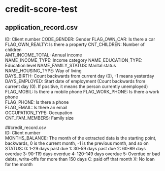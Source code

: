 # credit-score-test


## application_record.csv		
ID:	Client number
CODE_GENDER:	Gender
FLAG_OWN_CAR:	Is there a car	
FLAG_OWN_REALTY:	Is there a property	
CNT_CHILDREN:	Number of children	
AMT_INCOME_TOTAL:	Annual income	
NAME_INCOME_TYPE:	Income category	
NAME_EDUCATION_TYPE:	Education level	
NAME_FAMILY_STATUS: Marital status	
NAME_HOUSING_TYPE:	Way of living	
DAYS_BIRTH:	Count backwards from current day (0), -1 means yesterday
DAYS_EMPLOYED:	Start date of employment (Count backwards from current day (0). If positive, it means the person currently unemployed)
FLAG_MOBIL:	Is there a mobile phone	
FLAG_WORK_PHONE:	Is there a work phone	
FLAG_PHONE:	Is there a phone	
FLAG_EMAIL:	Is there an email	
OCCUPATION_TYPE:	Occupation	
CNT_FAM_MEMBERS:	Family size	

##credit_record.csv		
ID:	Client number	
MONTHS_BALANCE:	The month of the extracted data is the starting point, backwards, 0 is the current month, -1 is the previous month, and so on
STATUS:	0: 1-29 days past due
        1: 30-59 days past due
        2: 60-89 days overdue 
        3: 90-119 days overdue 
        4: 120-149 days overdue 
        5: Overdue or bad debts, 
        write-offs for more than 150 days 
        C: paid off that month 
        X: No loan for the month
